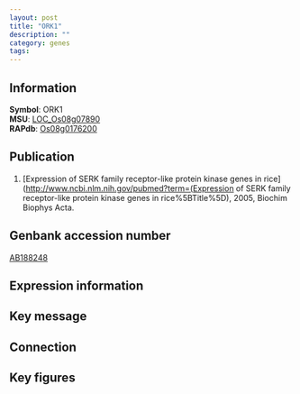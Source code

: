 ```yaml
---
layout: post
title: "ORK1"
description: ""
category: genes
tags: 
---
```


## Information
__Symbol__: ORK1  
__MSU__: [LOC_Os08g07890](http://rice.plantbiology.msu.edu/cgi-bin/ORF_infopage.cgi?orf=LOC_Os08g07890)  
__RAPdb__: [Os08g0176200](http://rapdb.dna.affrc.go.jp/viewer/gbrowse_details/irgsp1?name=Os08g0176200)  

## Publication
1. [Expression of SERK family receptor-like protein kinase genes in rice](http://www.ncbi.nlm.nih.gov/pubmed?term=(Expression of SERK family receptor-like protein kinase genes in rice%5BTitle%5D), 2005, Biochim Biophys Acta.

## Genbank accession number
[AB188248](http://www.ncbi.nlm.nih.gov/nuccore/AB188248)

## Expression information

## Key message

## Connection

## Key figures


